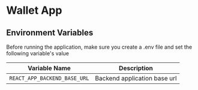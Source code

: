 # Wallet App

## Environment Variables

Before running the application, make sure you create a .env file and set the following variable's value

| Variable Name                 | Description                          |
|-------------------------------|--------------------------------------|
| `REACT_APP_BACKEND_BASE_URL`  | Backend application base url         |